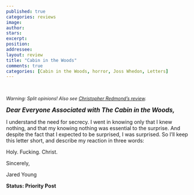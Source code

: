 ```yaml
---
published: true
categories: reviews
image:
author: 
stars: 
excerpt: 
position: 
addressee: 
layout: review
title: "Cabin in the Woods"
comments: true
categories: [Cabin in the Woods, horror, Joss Whedon, Letters]
---
```

<div><p><br /><span class="full-image-block ssNonEditable"><img src="http://static.squarespace.com/static/5005f6bcc4aa41161b33e89e/5329cf1fe4b07c068ebf74de/5329cf1fe4b07c068ebf7522/1336618661069/cabin-two.jpg" alt="" /></span></p>
<p><em style="font-size:90%;">Warning: Split opinions! Also see <a href="/letters/2012/4/13/cabin-in-the-woods-1.html">Christopher Redmond&#8217;s review</a>.</em></p>
<p><span style="font-size:120%;"><strong><em>Dear Everyone Associated with The Cabin in the Woods,</em></strong></span></p>
<p>I understand the need for secrecy. I went in knowing only that I knew nothing, and that my knowing nothing was essential to the surprise. And despite the fact that I expected to be surprised, I was surprised.  So I&rsquo;ll keep this letter short, and describe my reaction in three words:</p>
<p>Holy. Fucking. Christ.</p>
<p>Sincerely,</p>
<p>Jared Young</p>
<p><strong>Status: Priority Post</strong></p></div>
